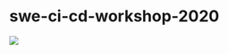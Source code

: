 # swe-ci-cd-workshop-2020
![](https://github.com/wic0144/swe-workshop-2020/workflows/Deploy/badge.svg)